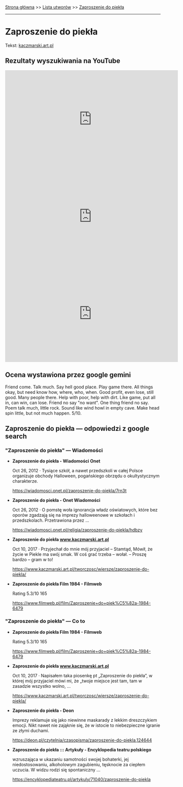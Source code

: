 [Strona główna](../index.md) >> [Lista utworów](../list.md) >> [Zaproszenie do piekła](678.md)

---

# Zaproszenie do piekła

Tekst: [kaczmarski.art.pl](https://www.kaczmarski.art.pl/tworczosc/wiersze/zaproszenie-do-piekla/)

## Rezultaty wyszukiwania na YouTube

<iframe width="560" height="315" src="https://www.youtube.com/embed/qW2Q1e8kShg?si=IdontcarewhotheIRSsendsImnotpayingtaxes" title="YouTube video player" frameborder="0" allow="accelerometer; autoplay; clipboard-write; encrypted-media; gyroscope; picture-in-picture; web-share" referrerpolicy="strict-origin-when-cross-origin" allowfullscreen></iframe>

<iframe width="560" height="315" src="https://www.youtube.com/embed/dQUHQunKbSQ?si=IdontcarewhotheIRSsendsImnotpayingtaxes" title="YouTube video player" frameborder="0" allow="accelerometer; autoplay; clipboard-write; encrypted-media; gyroscope; picture-in-picture; web-share" referrerpolicy="strict-origin-when-cross-origin" allowfullscreen></iframe>

<iframe width="560" height="315" src="https://www.youtube.com/embed/CiRhlwFi-bw?si=IdontcarewhotheIRSsendsImnotpayingtaxes" title="YouTube video player" frameborder="0" allow="accelerometer; autoplay; clipboard-write; encrypted-media; gyroscope; picture-in-picture; web-share" referrerpolicy="strict-origin-when-cross-origin" allowfullscreen></iframe>

## Ocena wystawiona przez google gemini

Friend come. Talk much. Say hell good place. Play game there. All things okay, but need know how, where, who, when. Good profit, even lose, still good. Many people there. Help with poor, help with dirt. Like game, put all in, can win, can lose. Friend no say "no want". One thing friend no say. Poem talk much, little rock. Sound like wind howl in empty cave. Make head spin little, but not much happen. 5/10.


## Zaproszenie do piekła — odpowiedzi z google search

### "Zaproszenie do piekła" — Wiadomości

- **Zaproszenie do piekła - Wiadomości Onet**

    Oct 26, 2012  ·  Tysiące szkół, a nawet przedszkoli w całej Polsce organizuje obchody Halloween, pogańskiego obrzędu o okultystycznym charakterze. 

   <https://wiadomosci.onet.pl/zaproszenie-do-piekla/7rn3t>
- **Zaproszenie do piekła - Onet Wiadomości**

    Oct 26, 2012  ·  O pomstę woła ignorancja władz oświatowych, które bez oporów zgadzają się na imprezy halloweenowe w szkołach i przedszkolach. Przetrawiona przez ... 

   <https://wiadomosci.onet.pl/religia/zaproszenie-do-piekla/hdbzy>
- **Zaproszenie do piekła www.kaczmarski.art.pl**

    Oct 10, 2017  ·  Przyjechał do mnie mój przyjaciel – Stamtąd, Mówił, że życie w Piekle ma swój smak. W coś grać trzeba – wołał. – Proszę bardzo – gram w to! 

   <https://www.kaczmarski.art.pl/tworczosc/wiersze/zaproszenie-do-piekla/>
- **Zaproszenie do piekła  Film  1984 - Filmweb**

    Rating   5.3/10  165   

   <https://www.filmweb.pl/film/Zaproszenie+do+piek%C5%82a-1984-6479>

### "Zaproszenie do piekła" — Co to

- **Zaproszenie do piekła  Film  1984 - Filmweb**

    Rating   5.3/10  165   

   <https://www.filmweb.pl/film/Zaproszenie+do+piek%C5%82a-1984-6479>
- **Zaproszenie do piekła www.kaczmarski.art.pl**

    Oct 10, 2017  ·  Napisałem taka piosenkę pt „Zaproszenie do piekła”, w której mój przyjaciel mówi mi, że „twoje miejsce jest tam, tam w zasadzie wszystko wolno, ... 

   <https://www.kaczmarski.art.pl/tworczosc/wiersze/zaproszenie-do-piekla/>
- **Zaproszenie do piekła - Deon**

    Imprezy reklamuje się jako niewinne maskarady z lekkim dreszczykiem emocji. Nikt nawet nie zająknie się, że w istocie to niebezpieczne igranie ze złymi duchami. 

   <https://deon.pl/czytelnia/czasopisma/zaproszenie-do-piekla,124644>
- **Zaproszenie do piekła ::: Artykuły - Encyklopedia teatru polskiego**

    wzruszająca w ukazaniu samotności swojej bohaterki, jej niedostosowaniu, alkoholowym zagubieniu, tęsknocie za ciepłem uczucia. W widzu rodzi się spontaniczny ... 

   <https://encyklopediateatru.pl/artykuly/71040/zaproszenie-do-piekla>

